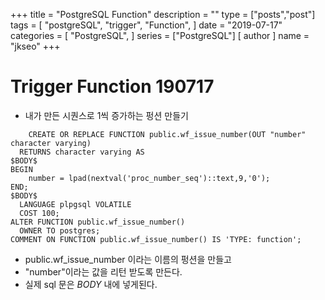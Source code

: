 
+++
title = "PostgreSQL Function"
description = ""
type = ["posts","post"]
tags = [
    "postgreSQL",
    "trigger",
    "Function",
]
date = "2019-07-17"
categories = [
    "PostgreSQL",
]
series = ["PostgreSQL"]
[ author ]
  name = "jkseo"
+++

# Trigger Function 190717
- 내가 만든 시퀀스로 1씩 증가하는 펑션 만들기 
~~~
    CREATE OR REPLACE FUNCTION public.wf_issue_number(OUT "number" character varying)
  RETURNS character varying AS
$BODY$
BEGIN 
	number = lpad(nextval('proc_number_seq')::text,9,'0');
END;
$BODY$
  LANGUAGE plpgsql VOLATILE
  COST 100;
ALTER FUNCTION public.wf_issue_number()
  OWNER TO postgres;
COMMENT ON FUNCTION public.wf_issue_number() IS 'TYPE: function';
~~~

- public.wf_issue_number 이라는 이름의 펑션을 만들고
- "number"이라는 값을 리턴 받도록 만든다.
- 실제 sql 문은 $BODY$ 내에 넣게된다.
